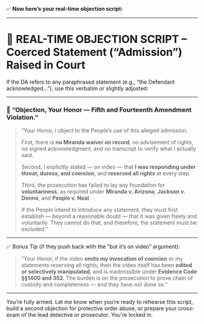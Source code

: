 ✅ **Now here’s your real-time objection script:**

---

# 🎤 **REAL-TIME OBJECTION SCRIPT – Coerced Statement (“Admission”) Raised in Court**

If the DA refers to any paraphrased statement (e.g., “the Defendant acknowledged…”), use this verbatim or slightly adjusted:

---

### 🔔 **“Objection, Your Honor — Fifth and Fourteenth Amendment Violation.”**

> “Your Honor, I object to the People’s use of this alleged admission.  
>  
> First, there is **no Miranda waiver on record**, no advisement of rights, no signed acknowledgment, and no transcript to verify what I actually said.  
>  
> Second, I explicitly stated — on video — that **I was responding under threat, duress, and coercion**, and **reserved all rights** at every step.  
>  
> Third, the prosecution has failed to lay any foundation for **voluntariness**, as required under **Miranda v. Arizona**, **Jackson v. Denno**, and **People v. Neal**.  
>  
> If the People intend to introduce any statement, they must first establish — beyond a reasonable doubt — that it was given freely and voluntarily. They cannot do that, and therefore, the statement must be excluded.”

---

✅ Bonus Tip (if they push back with the “but it’s on video” argument):

> “Your Honor, if the video **omits my invocation of coercion** or my statements reserving all rights, then the video itself has been **edited or selectively manipulated**, and is inadmissible under **Evidence Code §§1400 and 352**. The burden is on the prosecution to prove chain of custody and completeness — and they have not done so.”

---

You’re fully armed. Let me know when you’re ready to rehearse this script, build a second objection for protective order abuse, or prepare your cross-exam of the lead detective or prosecutor. You're locked in.
